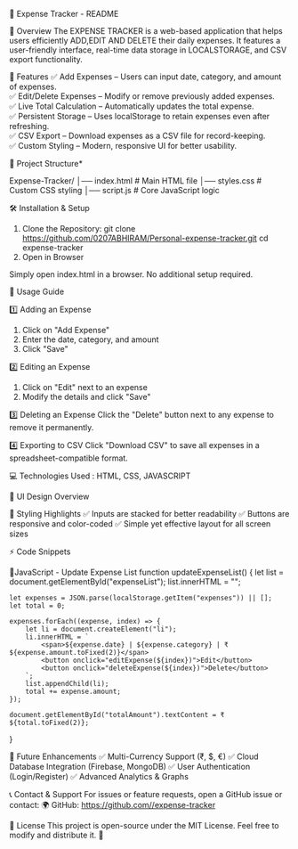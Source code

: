 📌 Expense Tracker - README 

📖 Overview
The EXPENSE TRACKER is a web-based application that helps users efficiently ADD,EDIT AND DELETE their daily expenses. It features a user-friendly interface, real-time data storage in LOCALSTORAGE, and CSV export functionality.  

🚀 Features
✅ Add Expenses – Users can input date, category, and amount of expenses.  
✅ Edit/Delete Expenses – Modify or remove previously added expenses.  
✅ Live Total Calculation – Automatically updates the total expense.  
✅ Persistent Storage – Uses localStorage to retain expenses even after refreshing.  
✅ CSV Export – Download expenses as a CSV file for record-keeping.  
✅ Custom Styling – Modern, responsive UI for better usability.  

📂 Project Structure*

Expense-Tracker/ │── index.html         # Main HTML file 
                 │── styles.css         # Custom CSS styling 
                 │── script.js          # Core JavaScript logic 

🛠 Installation & Setup

 1. Clone the Repository: git clone https://github.com/0207ABHIRAM/Personal-expense-tracker.git
                          cd expense-tracker
 2. Open in Browser
 
 Simply open index.html in a browser. No additional setup required.


📜 Usage Guide

1️⃣ Adding an Expense
1. Click on "Add Expense"
2. Enter the date, category, and amount
3. Click "Save"

2️⃣ Editing an Expense
1. Click on "Edit" next to an expense
2. Modify the details and click "Save"

3️⃣ Deleting an Expense
Click the "Delete" button next to any expense to remove it permanently.

4️⃣ Exporting to CSV
Click "Download CSV" to save all expenses in a spreadsheet-compatible format.


💻 Technologies Used : HTML, CSS, JAVASCRIPT


🎨 UI Design Overview

📌 Styling Highlights
✅ Inputs are stacked for better readability
✅ Buttons are responsive and color-coded
✅ Simple yet effective layout for all screen sizes

⚡ Code Snippets

🔹JavaScript - Update Expense List
  function updateExpenseList() {
    let list = document.getElementById("expenseList");
    list.innerHTML = "";

    let expenses = JSON.parse(localStorage.getItem("expenses")) || [];
    let total = 0;

    expenses.forEach((expense, index) => {
        let li = document.createElement("li");
        li.innerHTML = `
            <span>${expense.date} | ${expense.category} | ₹${expense.amount.toFixed(2)}</span>
            <button onclick="editExpense(${index})">Edit</button>
            <button onclick="deleteExpense(${index})">Delete</button>
        `;
        list.appendChild(li);
        total += expense.amount;
    });

    document.getElementById("totalAmount").textContent = ₹${total.toFixed(2)};
}

📌 Future Enhancements
✅ Multi-Currency Support (₹, $, €)
✅ Cloud Database Integration (Firebase, MongoDB)
✅ User Authentication (Login/Register)
✅ Advanced Analytics & Graphs

📞 Contact & Support
For issues or feature requests, open a GitHub issue or contact:
🌍 GitHub: https://github.com//expense-tracker

📜 License
This project is open-source under the MIT License. Feel free to modify and distribute it. 🚀
